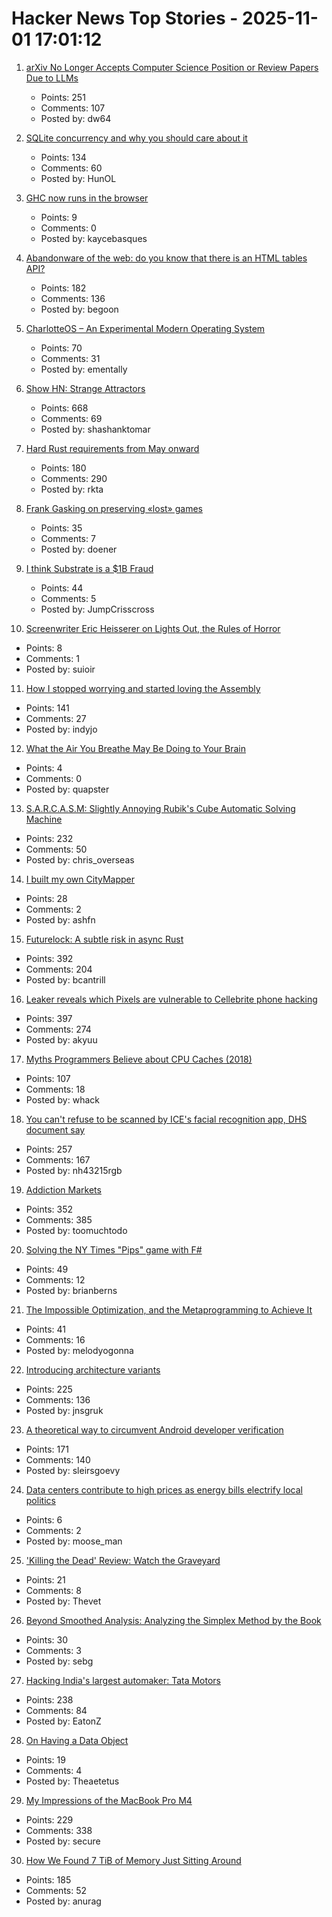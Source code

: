 # Hacker News Top Stories - 2025-11-01 17:01:12

1. [arXiv No Longer Accepts Computer Science Position or Review Papers Due to LLMs](https://blog.arxiv.org/2025/10/31/attention-authors-updated-practice-for-review-articles-and-position-papers-in-arxiv-cs-category/)
   - Points: 251
   - Comments: 107
   - Posted by: dw64

2. [SQLite concurrency and why you should care about it](https://jellyfin.org/posts/SQLite-locking/)
   - Points: 134
   - Comments: 60
   - Posted by: HunOL

3. [GHC now runs in the browser](https://discourse.haskell.org/t/ghc-now-runs-in-your-browser/13169)
   - Points: 9
   - Comments: 0
   - Posted by: kaycebasques

4. [Abandonware of the web: do you know that there is an HTML tables API?](https://christianheilmann.com/2025/10/08/abandonware-of-the-web-do-you-know-that-there-is-an-html-tables-api/)
   - Points: 182
   - Comments: 136
   - Posted by: begoon

5. [CharlotteOS – An Experimental Modern Operating System](https://github.com/charlotte-os/Catten)
   - Points: 70
   - Comments: 31
   - Posted by: ementally

6. [Show HN: Strange Attractors](https://blog.shashanktomar.com/posts/strange-attractors)
   - Points: 668
   - Comments: 69
   - Posted by: shashanktomar

7. [Hard Rust requirements from May onward](https://lists.debian.org/debian-devel/2025/10/msg00285.html)
   - Points: 180
   - Comments: 290
   - Posted by: rkta

8. [Frank Gasking on preserving «lost» games](https://spillhistorie.no/2025/10/24/frank-gasking-on-preserving-lost-games/)
   - Points: 35
   - Comments: 7
   - Posted by: doener

9. [I think Substrate is a $1B Fraud](https://substack.com/home/post/p-177604037)
   - Points: 44
   - Comments: 5
   - Posted by: JumpCrisscross

10. [Screenwriter Eric Heisserer on Lights Out, the Rules of Horror](https://filmmakermagazine.com/99327-screenwriter-eric-heisserer-lights-out-the-rules-of-horror-and-collaborating-with-james-wan/)
   - Points: 8
   - Comments: 1
   - Posted by: suioir

11. [How I stopped worrying and started loving the Assembly](https://medium.com/@jonas.eschenburg/how-i-stopped-worrying-and-started-loving-the-assembly-4fd00e786c60)
   - Points: 141
   - Comments: 27
   - Posted by: indyjo

12. [What the Air You Breathe May Be Doing to Your Brain](https://www.nytimes.com/2025/11/01/health/alzheimers-dementia-air-pollution.html)
   - Points: 4
   - Comments: 0
   - Posted by: quapster

13. [S.A.R.C.A.S.M: Slightly Annoying Rubik's Cube Automatic Solving Machine](https://github.com/vindar/SARCASM)
   - Points: 232
   - Comments: 50
   - Posted by: chris_overseas

14. [I built my own CityMapper](https://asherfalcon.com/blog/posts/5)
   - Points: 28
   - Comments: 2
   - Posted by: ashfn

15. [Futurelock: A subtle risk in async Rust](https://rfd.shared.oxide.computer/rfd/0609)
   - Points: 392
   - Comments: 204
   - Posted by: bcantrill

16. [Leaker reveals which Pixels are vulnerable to Cellebrite phone hacking](https://arstechnica.com/gadgets/2025/10/leaker-reveals-which-pixels-are-vulnerable-to-cellebrite-phone-hacking/)
   - Points: 397
   - Comments: 274
   - Posted by: akyuu

17. [Myths Programmers Believe about CPU Caches (2018)](https://software.rajivprab.com/2018/04/29/myths-programmers-believe-about-cpu-caches/)
   - Points: 107
   - Comments: 18
   - Posted by: whack

18. [You can't refuse to be scanned by ICE's facial recognition app, DHS document say](https://www.404media.co/you-cant-refuse-to-be-scanned-by-ices-facial-recognition-app-dhs-document-says/)
   - Points: 257
   - Comments: 167
   - Posted by: nh43215rgb

19. [Addiction Markets](https://www.thebignewsletter.com/p/addiction-markets-abolish-corporate)
   - Points: 352
   - Comments: 385
   - Posted by: toomuchtodo

20. [Solving the NY Times "Pips" game with F#](https://github.com/brianberns/Pips)
   - Points: 49
   - Comments: 12
   - Posted by: brianberns

21. [The Impossible Optimization, and the Metaprogramming to Achieve It](https://verdagon.dev/blog/impossible-optimization)
   - Points: 41
   - Comments: 16
   - Posted by: melodyogonna

22. [Introducing architecture variants](https://discourse.ubuntu.com/t/introducing-architecture-variants-amd64v3-now-available-in-ubuntu-25-10/71312)
   - Points: 225
   - Comments: 136
   - Posted by: jnsgruk

23. [A theoretical way to circumvent Android developer verification](https://enaix.github.io/2025/10/30/developer-verification.html)
   - Points: 171
   - Comments: 140
   - Posted by: sleirsgoevy

24. [Data centers contribute to high prices as energy bills electrify local politics](https://www.wsj.com/economy/consumers/surging-power-costs-are-putting-the-squeeze-on-customers-f8b2c04b)
   - Points: 6
   - Comments: 2
   - Posted by: moose_man

25. ['Killing the Dead' Review: Watch the Graveyard](https://www.wsj.com/arts-culture/books/killing-the-dead-review-watch-the-graveyard-f54e14f4)
   - Points: 21
   - Comments: 8
   - Posted by: Thevet

26. [Beyond Smoothed Analysis: Analyzing the Simplex Method by the Book](https://arxiv.org/abs/2510.21613)
   - Points: 30
   - Comments: 3
   - Posted by: sebg

27. [Hacking India's largest automaker: Tata Motors](https://eaton-works.com/2025/10/28/tata-motors-hack/)
   - Points: 238
   - Comments: 84
   - Posted by: EatonZ

28. [On Having a Data Object](https://www.natemeyvis.com/on-having-a-data-object/)
   - Points: 19
   - Comments: 4
   - Posted by: Theaetetus

29. [My Impressions of the MacBook Pro M4](https://michael.stapelberg.ch/posts/2025-10-31-macbook-pro-m4-impressions/)
   - Points: 229
   - Comments: 338
   - Posted by: secure

30. [How We Found 7 TiB of Memory Just Sitting Around](https://render.com/blog/how-we-found-7-tib-of-memory-just-sitting-around)
   - Points: 185
   - Comments: 52
   - Posted by: anurag

